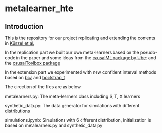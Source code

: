 # metalearner_hte

## Introduction

This is the repository for our project replicating and extending the contents in [Künzel et al.](https://www.pnas.org/content/pnas/early/2019/02/14/1804597116.full.pdf)

In the replication part we built our own meta-learners based on the pseudo-code in the paper and some ideas from the [causalML package by Uber](https://github.com/uber/causalml) and the [causalToolbox package](https://github.com/soerenkuenzel/hte)

In the extension part we experimented with new confident interval methods based on [bca](https://blogs.sas.com/content/iml/2017/07/12/bootstrap-bca-interval.html) and [bootstrap_t](https://mikelove.wordpress.com/2010/02/15/bootstrap-t/)


The direction of the files are as below:

metalearners.py:  The meta-learners class including S, T, X learners

synthetic_data.py: The data generator for simulations with different distributions

simulations.ipynb: Simulations with 6 different distribution, initialization is based on metalearners.py and synthetic_data.py
 
